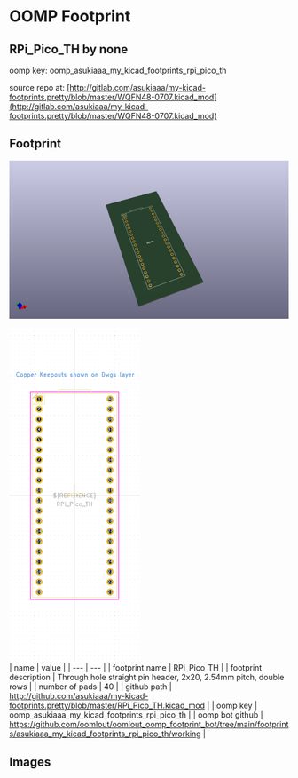 # OOMP Footprint  
## RPi_Pico_TH  by none  
  
oomp key: oomp_asukiaaa_my_kicad_footprints_rpi_pico_th  
  
source repo at: [http://gitlab.com/asukiaaa/my-kicad-footprints.pretty/blob/master/WQFN48-0707.kicad_mod](http://gitlab.com/asukiaaa/my-kicad-footprints.pretty/blob/master/WQFN48-0707.kicad_mod)  
## Footprint  
  
[![working_kicad_pcb_3d.png](working_kicad_pcb_3d_600.png)](working_kicad_pcb_3d.png)  
  
[![working.png](working_600.png)](working.png)  
| name | value | 
| --- | --- | 
| footprint name | RPi_Pico_TH | 
| footprint description | Through hole straight pin header, 2x20, 2.54mm pitch, double rows | 
| number of pads | 40 | 
| github path | http://github.com/asukiaaa/my-kicad-footprints.pretty/blob/master/RPi_Pico_TH.kicad_mod | 
| oomp key | oomp_asukiaaa_my_kicad_footprints_rpi_pico_th | 
| oomp bot github | https://github.com/oomlout/oomlout_oomp_footprint_bot/tree/main/footprints/asukiaaa_my_kicad_footprints_rpi_pico_th/working | 
## Images  
